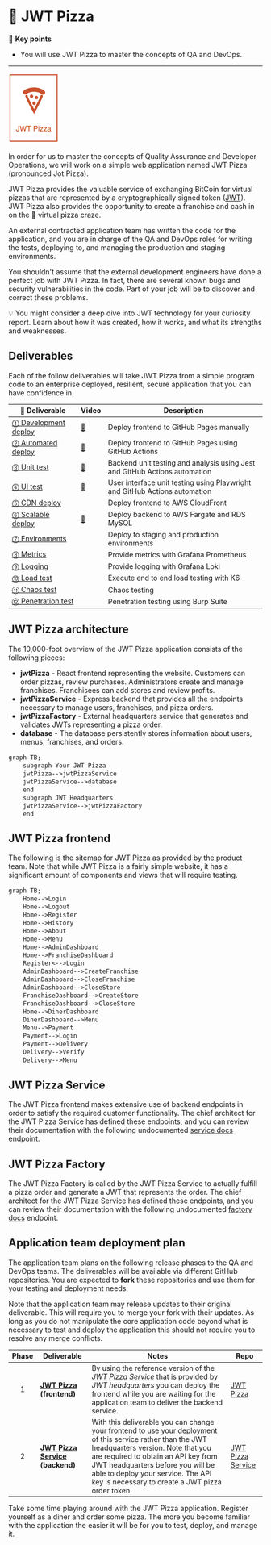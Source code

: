 # 🍕 JWT Pizza

🔑 **Key points**

- You will use JWT Pizza to master the concepts of QA and DevOps.

---

[![jwt pizza logo](jwt-pizza-logo.png)](https://pizza.cs329.click)

In order for us to master the concepts of Quality Assurance and Developer Operations, we will work on a simple web application named JWT Pizza (pronounced Jot Pizza).

JWT Pizza provides the valuable service of exchanging BitCoin for virtual pizzas that are represented by a cryptographically signed token ([JWT](https://jwt.io/introduction)). JWT Pizza also provides the opportunity to create a franchise and cash in on the 🍕 virtual pizza craze.

An external contracted application team has written the code for the application, and you are in charge of the QA and DevOps roles for writing the tests, deploying to, and managing the production and staging environments.

You shouldn't assume that the external development engineers have done a perfect job with JWT Pizza. In fact, there are several known bugs and security vulnerabilities in the code. Part of your job will be to discover and correct these problems.

💡 You might consider a deep dive into JWT technology for your curiosity report. Learn about how it was created, how it works, and what its strengths and weaknesses.

## Deliverables

Each of the follow deliverables will take JWT Pizza from a simple program code to an enterprise deployed, resilient, secure application that you can have confidence in.

| 🍕 Deliverable                                                                              | Video                              | Description                                                                |
| ------------------------------------------------------------------------------------------- | ---------------------------------- | -------------------------------------------------------------------------- |
| [⓵ Development deploy](../deliverable1DevelopmentDeploy/deliverable1DevelopmentDeploy.md)   | [🎥](https://youtu.be/oKXmatAJRyU) | Deploy frontend to GitHub Pages manually                                   |
| [⓶ Automated deploy](../deliverable2AutomatedDeploy/deliverable2AutomatedDeploy.md)         | [🎥](https://youtu.be/MID8dL4gppE) | Deploy frontend to GitHub Pages using GitHub Actions                       |
| [⓷ Unit test](../deliverable3UnitTesting/deliverable3UnitTesting.md)                        | [🎥](https://youtu.be/PKiRH2ZKZeM) | Backend unit testing and analysis using Jest and GitHub Actions automation |
| [⓸ UI test](../deliverable4UiTesting/deliverable4UiTesting.md)                              | [🎥](https://youtu.be/qvf1kaT_wr0) | User interface unit testing using Playwright and GitHub Actions automation |
| [⓹ CDN deploy](../deliverable5CdnDeploy/deliverable5CdnDeploy.md)                           |                                    | Deploy frontend to AWS CloudFront                                          |
| [⓺ Scalable deploy](../deliverable6ScalableDeploy/deliverable6ScalableDeploy.md)            | [🎥](https://youtu.be/mhFmGVfFA8c) | Deploy backend to AWS Fargate and RDS MySQL                                |
| [⓻ Environments](../deliverable7Environments/deliverable7Environments.md)                   |                                    | Deploy to staging and production environments                              |
| [⓼ Metrics](../deliverable8Metrics/deliverable8Metrics.md)                                  |                                    | Provide metrics with Grafana Prometheus                                    |
| [⓽ Logging](../deliverable9Logging/deliverable9Logging.md)                                  |                                    | Provide logging with Grafana Loki                                          |
| [⓾ Load test](../deliverable10LoadTesting/deliverable10LoadTesting.md)                      |                                    | Execute end to end load testing with K6                                    |
| [⑪ Chaos test](../deliverable11ChaosTesting/deliverable11ChaosTesting.md)                   |                                    | Chaos testing                                                              |
| [⑫ Penetration test](../deliverable12PenetrationTesting/deliverable12PenetrationTesting.md) |                                    | Penetration testing using Burp Suite                                       |

## JWT Pizza architecture

The 10,000-foot overview of the JWT Pizza application consists of the following pieces:

- **jwtPizza** - React frontend representing the website. Customers can order pizzas, review purchases. Administrators create and manage franchises. Franchisees can add stores and review profits.
- **jwtPizzaService** - Express backend that provides all the endpoints necessary to manage users, franchises, and pizza orders.
- **jwtPizzaFactory** - External headquarters service that generates and validates JWTs representing a pizza order.
- **database** - The database persistently stores information about users, menus, franchises, and orders.

```mermaid
graph TB;
    subgraph Your JWT Pizza
    jwtPizza-->jwtPizzaService
    jwtPizzaService-->database
    end
    subgraph JWT Headquarters
    jwtPizzaService-->jwtPizzaFactory
    end
```

## JWT Pizza frontend

The following is the sitemap for JWT Pizza as provided by the product team. Note that while JWT Pizza is a fairly simple website, it has a significant amount of components and views that will require testing.

```mermaid
graph TB;
    Home-->Login
    Home-->Logout
    Home-->Register
    Home-->History
    Home-->About
    Home-->Menu
    Home-->AdminDashboard
    Home-->FranchiseDashboard
    Register<-->Login
    AdminDashboard-->CreateFranchise
    AdminDashboard-->CloseFranchise
    AdminDashboard-->CloseStore
    FranchiseDashboard-->CreateStore
    FranchiseDashboard-->CloseStore
    Home-->DinerDashboard
    DinerDashboard-->Menu
    Menu-->Payment
    Payment-->Login
    Payment-->Delivery
    Delivery-->Verify
    Delivery-->Menu
```

## JWT Pizza Service

The JWT Pizza frontend makes extensive use of backend endpoints in order to satisfy the required customer functionality. The chief architect for the JWT Pizza Service has defined these endpoints, and you can review their documentation with the following undocumented [service docs](https://pizza.cs329.click/docs/service) endpoint.

## JWT Pizza Factory

The JWT Pizza Factory is called by the JWT Pizza Service to actually fulfill a pizza order and generate a JWT that represents the order. The chief architect for the JWT Pizza Service has defined these endpoints, and you can review their documentation with the following undocumented [factory docs](https://pizza-factory.cs329.click/api/docs/factory) endpoint.

## Application team deployment plan

The application team plans on the following release phases to the QA and DevOps teams. The deliverables will be available via different GitHub repositories. You are expected to **fork** these repositories and use them for your testing and deployment needs.

Note that the application team may release updates to their original deliverable. This will require you to merge your fork with their updates. As long as you do not manipulate the core application code beyond what is necessary to test and deploy the application this should not require you to resolve any merge conflicts.

| Phase | Deliverable                                                          | Notes                                                                                                                                                                                                                                                                                                                 | Repo                                                                |
| :---: | -------------------------------------------------------------------- | --------------------------------------------------------------------------------------------------------------------------------------------------------------------------------------------------------------------------------------------------------------------------------------------------------------------- | ------------------------------------------------------------------- |
|   1   | **[JWT Pizza](https://pizza.cs329.click) (frontend)**                | By using the reference version of the [_JWT Pizza Service_](https://pizza-service.cs329.click) that is provided by _JWT headquarters_ you can deploy the frontend while you are waiting for the application team to deliver the backend service.                                                                      | [JWT Pizza](https://github.com/devops329/jwt-pizza)                 |
|   2   | **[JWT Pizza Service](https://pizza-service.cs329.click) (backend)** | With this deliverable you can change your frontend to use your deployment of this service rather than the JWT headquarters version. Note that you are required to obtain an API key from JWT headquarters before you will be able to deploy your service. The API key is necessary to create a JWT pizza order token. | [JWT Pizza Service](https://github.com/devops329/jwt-pizza-service) |

Take some time playing around with the JWT Pizza application. Register yourself as a diner and order some pizza. The more you become familiar with the application the easier it will be for you to test, deploy, and manage it.
